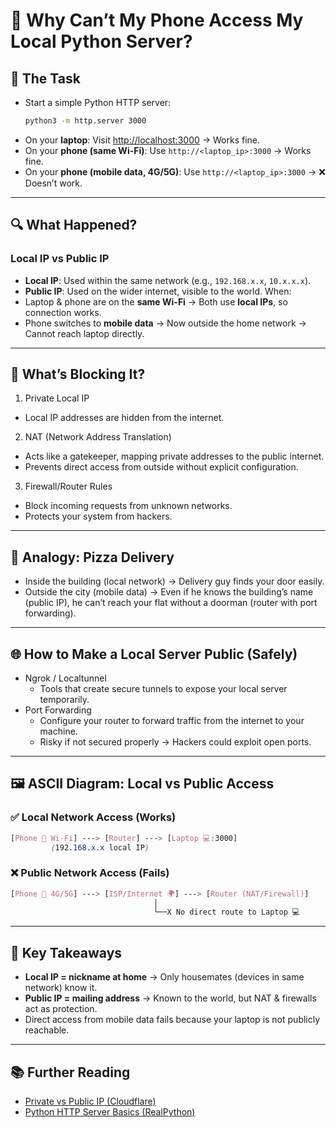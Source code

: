 # 📱 Why Can’t My Phone Access My Local Python Server?

## 🎯 The Task
- Start a simple Python HTTP server:
  ```bash
  python3 -m http.server 3000
  ```
- On your **laptop**: Visit [http://localhost:3000](http://localhost:3000) → Works fine.
- On your **phone (same Wi-Fi)**: Use `http://<laptop_ip>:3000` → Works fine.
- On your **phone (mobile data, 4G/5G)**: Use `http://<laptop_ip>:3000` → ❌ Doesn’t work.
---

## 🔍 What Happened?
### Local IP vs Public IP
- **Local IP**: Used within the same network (e.g., `192.168.x.x`, `10.x.x.x`).
- **Public IP**: Used on the wider internet, visible to the world.
When:
- Laptop & phone are on the **same Wi-Fi** → Both use **local IPs**, so connection works.
- Phone switches to **mobile data** → Now outside the home network → Cannot reach laptop directly.
---

## 🚧 What’s Blocking It?
1. Private Local IP
- Local IP addresses are hidden from the internet.
2. NAT (Network Address Translation)
- Acts like a gatekeeper, mapping private addresses to the public internet.
- Prevents direct access from outside without explicit configuration.
3. Firewall/Router Rules
- Block incoming requests from unknown networks.
- Protects your system from hackers.
---

## 🍕 Analogy: Pizza Delivery
- Inside the building (local network) → Delivery guy finds your door easily.
- Outside the city (mobile data) → Even if he knows the building’s name (public IP), he can’t reach your flat without a doorman (router with port forwarding).
---

## 🌐 How to Make a Local Server Public (Safely)
- Ngrok / Localtunnel
  - Tools that create secure tunnels to expose your local server temporarily.
- Port Forwarding
  - Configure your router to forward traffic from the internet to your machine.
  - Risky if not secured properly → Hackers could exploit open ports.
---

## 🖼️ ASCII Diagram: Local vs Public Access
### ✅ Local Network Access (Works)
```scss
[Phone 📱 Wi-Fi] ---> [Router] ---> [Laptop 💻:3000]
         (192.168.x.x local IP)
```
### ❌ Public Network Access (Fails)
```css
[Phone 📱 4G/5G] ---> [ISP/Internet 🌍] ---> [Router (NAT/Firewall)]
                                │
                                └──X No direct route to Laptop 💻
```
---

## 📌 Key Takeaways
- **Local IP = nickname at home** → Only housemates (devices in same network) know it.
- **Public IP = mailing address** → Known to the world, but NAT & firewalls act as protection.
- Direct access from mobile data fails because your laptop is not publicly reachable.
---

## 📚 Further Reading
- [Private vs Public IP (Cloudflare)](https://www.cloudflare.com/learning/network-layer/what-is-an-ip-address/)  
- [Python HTTP Server Basics (RealPython)](https://realpython.com/python-http-server/)  
